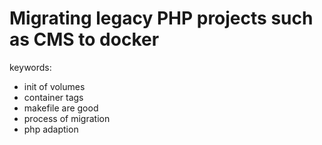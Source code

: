 # Migrating legacy PHP projects such as CMS to docker



keywords:
- init of volumes
- container tags
- makefile are good
- process of migration
- php adaption